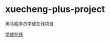 # xuecheng-plus-project
黑马程序员学成在线项目

[学成在线](https://www.bilibili.com/video/BV1j8411N7Bm)







































